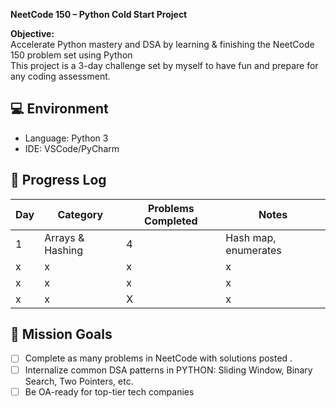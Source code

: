 **NeetCode 150 – Python Cold Start Project**

**Objective:**  
Accelerate Python mastery and DSA by learning & finishing the NeetCode 150 problem set using Python  
This project is a 3-day challenge set by myself to have fun and prepare for any coding assessment.

## 💻 Environment

- Language: Python 3
- IDE: VSCode/PyCharm

## 🧱 Progress Log

| Day | Category            | Problems Completed | Notes |
|-----|---------------------|--------------------|-------|
| 1   | Arrays & Hashing    | 4                  | Hash map, enumerates |
| x   | x                   | x                  | x |
| x   | x                   | x                  | x |
| x   | x                   | X                  | x |

## 🚀 Mission Goals

- [ ] Complete as many problems in NeetCode with solutions posted .
- [ ] Internalize common DSA patterns in PYTHON: Sliding Window, Binary Search, Two Pointers, etc.
- [ ] Be OA-ready for top-tier tech companies
